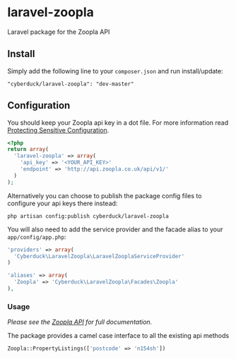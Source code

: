 # laravel-zoopla
Laravel package for the Zoopla API

## Install

Simply add the following line to your `composer.json` and run install/update:

    "cyberduck/laravel-zoopla": "dev-master"

## Configuration

You should keep your Zoopla api key in a dot file. For more information read [Protecting Sensitive Configuration](http://laravel.com/docs/configuration#protecting-sensitive-configuration).

```php
<?php
return array(
  'laravel-zoopla' => array(
    'api_key' => '<YOUR_API_KEY>'
    'endpoint' => 'http://api.zoopla.co.uk/api/v1/'
  )
);
```

Alternatively you can choose to publish the package config files to configure your api keys there instead:

    php artisan config:publish cyberduck/laravel-zoopla

You will also need to add the service provider and the facade alias to your `app/config/app.php`:

```php
'providers' => array(
  'Cyberduck\LaravelZoopla\LaravelZooplaServiceProvider'
)

'aliases' => array(
  'Zoopla' => 'Cyberduck\LaravelZoopla\Facades\Zoopla'
),
```

### Usage

*Please see the [Zoopla API](http://developer.zoopla.com/docs) for full documentation.*

The package provides a camel case interface to all the existing api methods

```php
Zoopla::PropertyListings(['postcode' => 'n154sh'])
```